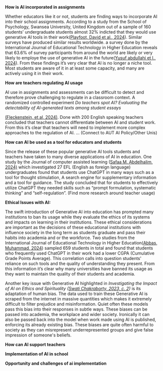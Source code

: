 **How is AI incorporated in assignments**

Whether educators like it or not, students are finding ways to incorporate AI into their school assignments. According to a study from the School of Psychology, Swansea University, United Kingdom out of a sample of 160 students' undergraduate students almost 32% indicted that they would use generative AI tools in their work([Playfoot, David et al., 2024](https://www.scopus.com/record/display.uri?eid=2-s2.0-85190779688&origin=resultslist&sort=plf-f&src=s&sid=059b8e81ec17e6cfa3d9a60635ee2ad0&sot=b&sdt=b&s=TITLE-ABS-KEY%28ai+assignments%29&sl=29&sessionSearchId=059b8e81ec17e6cfa3d9a60635ee2ad0&relpos=1)). Similar surveys have produced similar results worldwide. a survey done by the International Journal of Educational Technology in Higher Education reveals that 63.6% of survey participants from around the world are likely or very likely to employe the use of generative AI in the future([Yusuf abdullahi et l., 2024](https://www.scopus.com/record/display.uri?eid=2-s2.0-85188508655&origin=resultslist&sort=plf-f&src=s&sid=059b8e81ec17e6cfa3d9a60635ee2ad0&sot=b&sdt=b&s=TITLE-ABS-KEY%28ai+AND+usage%29&sl=29&sessionSearchId=059b8e81ec17e6cfa3d9a60635ee2ad0&relpos=7)). From these findings it’s very clear that AI is no longer a niche tool. Most students are aware of it in at least some capacity, and many are actively using it in their work.

**How are teachers regulating AI usage**

AI use in assignments and assessments can be difficult to detect and therefore prove challenging to regulate in a classroom context. A randomized controlled experiment _Do teachers spot AI? Evaluating the detectability of AI-generated texts among student essays_

[(Fleckenstein, et al, 2024)](https://www.sciencedirect.com/science/article/pii/S2666920X24000109?via%3Dihub). Done with 200 English speaking teachers concluded that teachers cannot differentiate between AI and student work. From this it’s clear that teachers will need to implement more complex approaches to the regulation of AI. ... (Connect to AUT AI Policy/Other Unis)

**How can AI be used as a tool for educators and students**

Since the release of these popular generative AI tools students and teachers have taken to many diverse applications of AI in education. One study by the Journal of computer assisted learning ([Safaa M. Abdelhalim, 2024)](https://onlinelibrary.wiley.com/doi/10.1111/jcal.12948) which investigated 27 EFL (English as foreign language) undergraduates found that students use ChatGPT in many ways such as a tool for thought stimulation, A search engine for supplementary information and a tool for guidance. The study concluded that for students to effectively utilize ChatGPT they needed skills such as “prompt formulation, systematic thinking” and “self-regulation”. (Find more research around teacher usage)

**Ethical Issues with AI:**

The swift introduction of Generative AI into education has prompted many institutions to ban its usage while they evaluate the ethics of its systems and impacts on learning in their institutions. These ethical considerations are important as the decisions of these educational institutions with influence society in the long term as students graduate and pass their habits into academia and or the workforce. Two studies from the International Journal of Educational Technology in Higher Education([Abbas, Muhammad, 2024](https://link.springer.com/content/pdf/10.1186/s41239-024-00444-7.pdf)) sampled 659 students in total and found that students who frequently used ChatGPT in their work had a lower CGPA (Cumulative Grade Points Average). This correlation calls into question students' reliance on such tools and the quality of understanding they present. From this information it’s clear why many universities have banned its usage as they want to maintain the quality of their students and academia.

Another key issue with Generative AI highlighted in _Investigating the Impact of AI on Ethics and Spirituality (_[_Swati Chakraborty, 2023, c. 2_](https://www.igi-global.com/gateway/book/318133)_)_ is its adaptation of human bias. The data used to train these Generative AI is scraped from the internet in massive quantities which makes it extremely difficult to filter prejudice and misinformation. Quiet often these models pass this bias into their responses in subtle ways. These biases can be passed into academia, the workplace and wider society. Ironically it can also be passed back into the model when work made using AI is published, enforcing its already existing bias. These biases are quite often harmful to society as they can misrepresent underrepresented groups and give false impression of someone's beliefs.

**How can AI support teachers**

**Implementation of AI in school**

**Opportunity and challenges of ai implementation**
